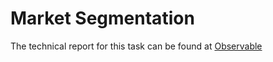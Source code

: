 # Market Segmentation
The technical report for this task can be found at <a href="https://observablehq.com/d/49e10841552c7a46">Observable</a><br>
